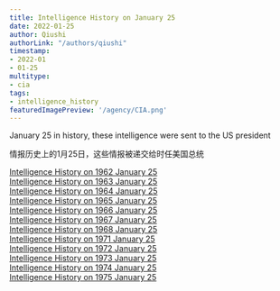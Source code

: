 ```yaml
---
title: Intelligence History on January 25
date: 2022-01-25
author: Qiushi 
authorLink: "/authors/qiushi"
timestamp: 
- 2022-01
- 01-25
multitype: 
- cia
tags: 
- intelligence_history
featuredImagePreview: '/agency/CIA.png'
---
```



January 25 in history, these intelligence were sent to the US president

情报历史上的1月25日，这些情报被递交给时任美国总统

<!--more-->







[Intelligence History on 1962 January 25](/dailybrief/1962-01-25)   
[Intelligence History on 1963 January 25](/dailybrief/1963-01-25)   
[Intelligence History on 1964 January 25](/dailybrief/1964-01-25)   
[Intelligence History on 1965 January 25](/dailybrief/1965-01-25)   
[Intelligence History on 1966 January 25](/dailybrief/1966-01-25)   
[Intelligence History on 1967 January 25](/dailybrief/1967-01-25)   
[Intelligence History on 1968 January 25](/dailybrief/1968-01-25)   
[Intelligence History on 1971 January 25](/dailybrief/1971-01-25)   
[Intelligence History on 1972 January 25](/dailybrief/1972-01-25)   
[Intelligence History on 1973 January 25](/dailybrief/1973-01-25)   
[Intelligence History on 1974 January 25](/dailybrief/1974-01-25)   
[Intelligence History on 1975 January 25](/dailybrief/1975-01-25)   
